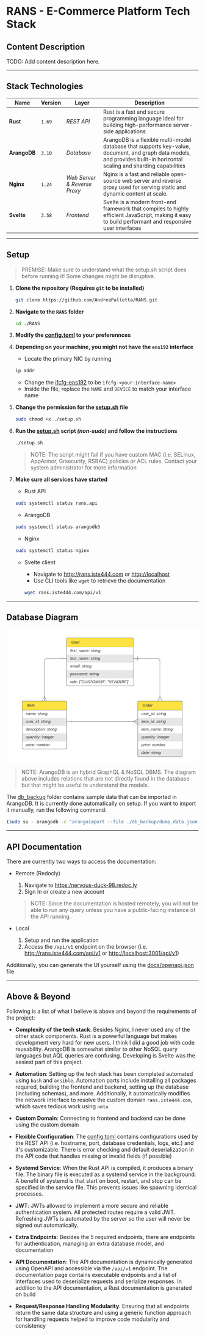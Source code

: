 # RANS - E-Commerce Platform Tech Stack

## Content Description

TODO: Add content description here.

---

## Stack Technologies

| Name         | Version | Layer                        | Description                                                                                                                                                              |
| ------------ | ------- | ---------------------------- | ------------------------------------------------------------------------------------------------------------------------------------------------------------------------ |
| **Rust**     | `1.69`  | _REST API_                   | Rust is a fast and secure programming language ideal for building high-performance server-side applications                                                              |
| **ArangoDB** | `3.10`  | _Database_                   | ArangoDB is a flexible multi-model database that supports key-value, document, and graph data models, and provides built-in horizontal scaling and sharding capabilities |
| **Nginx**    | `1.24`  | _Web Server & Reverse Proxy_ | Nginx is a fast and reliable open-source web server and reverse proxy used for serving static and dynamic content at scale.                                              |
| **Svelte**   | `3.58`  | _Frontend_                   | Svelte is a modern front-end framework that compiles to highly efficient JavaScript, making it easy to build performant and responsive user interfaces                   |

---

## Setup

> PREMISE: Make sure to understand what the setup.sh script does before running it! Some changes might be disruptive.

1. **Clone the repository (Requires `git` to be installed)**

   ```bash
   git clone https://github.com/AndreaPallotta/RANS.git
   ```

2. **Navigate to the `RANS` folder**

   ```bash
   cd ./RANS
   ```

3. **Modify the [config.toml](./config/config.toml) to your preferennces**

4. **Depending on your machine, you might not have the `ens192` interface**

   - Locate the primary NIC by running

   ```bash
   ip addr
   ```

   - Change the [ifcfg-ens192](./config/ifcfg-ens192) to be `ifcfg-<your-interface-name>`
   - Inside the file, replace the `NAME` and `DEVICE` to match your interface name

5. **Change the permission for the [setup.sh](./setup.sh) file**

   ```bash
   sudo chmod +x ./setup.sh
   ```

6. **Run the [setup.sh](./setup.sh) script _(non-sudo)_ and follow the instructions**

   ```bash
   ./setup.sh
   ```

   > NOTE: The script might fail if you have custom MAC (i.e. SELinux, AppArmor, Grsecurity, RSBAC) policies or ACL rules. Contact your system administrator for more information

7. **Make sure all services have started**

   - Rust API

   ```bash
   sudo systemctl status rans.api
   ```

   - ArangoDB

   ```bash
   sudo systemctl status arangodb3
   ```

   - Nginx

   ```bash
   sudo systemctl status nginx
   ```

   - Svelte client

     - Navigate to <http://rans.iste444.com> or <http://localhost>
     - Use CLI tools like `wget` to retrieve the documentation

     ```bash
     wget rans.iste444.com/api/v1
     ```

---

## Database Diagram

![ER Diagram](./docs/er_diagram.png)

> NOTE: ArangoDB is an hybrid GraphQL & NoSQL DBMS. The diagram above includes relations that are not directly found in the database but that might be useful to understand the models.

The [db_backup](./db_backup/) folder contains sample data that can be imported in ArangoDB. It is currently done automatically on setup. If you want to import it manually, run the following command:


```bash
(sudo su - arangodb -c "arangoimport --file ./db_backup/dump.data.json.gz --type json ")
```

---

## API Documentation

There are currently two ways to access the documentation:

- Remote (Redocly)
  1. Navigate to <https:/nervous-duck-98.redoc.ly>
  2. Sign In or create a new account

  > NOTE: Since the documentation is hosted remotely, you will not be able to run any query unless you have a public-facing instance of the API running.

- Local
  1. Setup and run the application
  2. Access the `/api/v1` endpoint on the browser (i.e. <http://rans.iste444.com/api/v1> or <http://localhost:3001/api/v1>)

Additionally, you can generate the UI yourself using the [docs/openapi.json](./docs/openapi.json) file

---

## Above & Beyond

Following is a list of what I believe is above and beyond the requirements of the project:

- **Complexity of the tech stack**: Besides Nginx, I never used any of the other stack components. Rust is a powerful language but makes development very hard for new users. I think I did a good job with code reusability. ArangoDB is somewhat similar to other NoSQL query languages but AQL queries are confusing. Developing is Svelte was the easiest part of this project.

- **Automation**: Setting up the tech stack has been completed automated using `bash` and `ansible`. Automation parts include installing all packages required, building the frontend and backend, setting up the database (including schemas), and more. Additionally, it automatically modifies the network interface to resolve the custom domain `rans.iste444.com`, which saves tedious work using `nmtu`

- **Custom Domain**: Connecting to frontend and backend can be done using the custom domain

- **Flexible Configuration**: The [config.toml](./config/config.toml) contains configurations used by the REST API (i.e. hostname, port, database credentials, logs, etc.) and it's customizable. There is error checking and default deserialization in the API code that handles missing or invalid fields (if possible)

- **Systemd Service**: When the Rust API is compiled, it produces a binary file. The binary file is executed as a systemd service in the background. A benefit of systemd is that start on boot, restart, and stop can be specified in the service file. This prevents issues like spawning identical processes.

- **JWT**: JWTs allowed to implement a more secure and reliable authentication system. All protected routes require a valid JWT. Refreshing JWTs is automated by the server so the user will never be signed out automatically.

- **Extra Endpoints**: Besides the 5 required endpoints, there are endpoints for authentication, managing an extra database model, and documentation

- **API Documentation**: The API documentation is dynamically generated using OpenAPI and accessible via the `/api/v1` endpoint. The documentation page contains executable endpoints and a list of interfaces used to deserialize requests and serialize responses. In addition to the API documentation, a Rust documentation is generated on build

- **Request/Response Handling Modularity**: Ensuring that all endpoints return the same data structure and using a generic function approach for handling requests helped to improve code modularity and consistency

